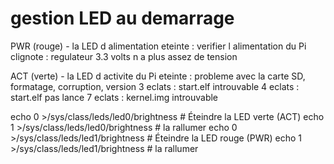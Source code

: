 # gestion LED au demarrage

PWR (rouge) - la LED d alimentation
eteinte  : verifier l alimentation du Pi
clignote : regulateur 3.3 volts n a plus assez de tension

ACT (verte) - la LED d activite du Pi
eteinte  : probleme avec la carte SD, formatage, corruption, version
3 eclats : start.elf introuvable
4 eclats : start.elf pas lance
7 eclats : kernel.img introuvable

echo 0 >/sys/class/leds/led0/brightness      # Éteindre la LED verte (ACT)
echo 1 >/sys/class/leds/led0/brightness      # la rallumer
echo 0 >/sys/class/leds/led1/brightness      # Éteindre la LED rouge (PWR)
echo 1 >/sys/class/leds/led1/brightness      # la rallumer
